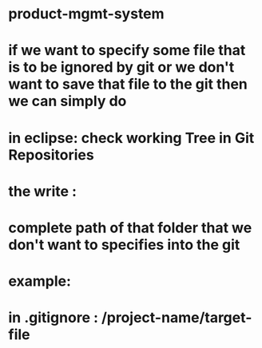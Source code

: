 # product-mgmt-system
# if we want to specify some file that is to be ignored by git or we don't want to save that file to the git then we can simply do
# in eclipse: check working Tree in Git Repositories
# the write :
# complete path of that folder that we don't want to specifies into the git
# example: 
# in .gitignore : /project-name/target-file
